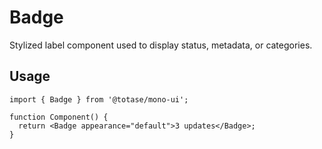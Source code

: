 # Badge

Stylized label component used to display status, metadata, or categories.

## Usage

```tsx
import { Badge } from '@totase/mono-ui';

function Component() {
  return <Badge appearance="default">3 updates</Badge>;
}
```
